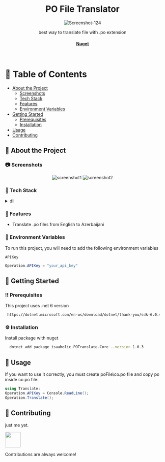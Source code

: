 <!--
Hey, thanks for using the awesome-readme-template template.  
If you have any enhancements, then fork this project and create a pull request 
or just open an issue with the label "enhancement".
Don't forget to give this project a star for additional support ;)
Maybe you can mention me or this repo in the acknowledgements too
-->
<div align="center">

  <h1>PO File Translator</h1>
  <img src="https://i.ibb.co/zXcd9Vp/Screenshot-124.png" alt="Screenshot-124" border="0">
  
  <p>
     best way to translate file with .po extension
  </p>
  
   
<h4>
    <a href="https://www.nuget.org/packages/isaaholic.POTranslate.Core/">Nuget</a>
  </h4>
</div>

<br />

<!-- Table of Contents -->
# :notebook_with_decorative_cover: Table of Contents

- [About the Project](#star2-about-the-project)
  * [Screenshots](#camera-screenshots)
  * [Tech Stack](#space_invader-tech-stack)
  * [Features](#dart-features)
  * [Environment Variables](#key-environment-variables)
- [Getting Started](#toolbox-getting-started)
  * [Prerequisites](#bangbang-prerequisites)
  * [Installation](#gear-installation)
- [Usage](#eyes-usage)
- [Contributing](#wave-contributing)

  

<!-- About the Project -->
## :star2: About the Project


<!-- Screenshots -->
### :camera: Screenshots

<div align="center"> 
  <img src="https://i.ibb.co/zXcd9Vp/Screenshot-124.png" alt="screenshot1" />
  <img src="https://i.ibb.co/yVVt2zt/Screenshot-125.png" alt="screenshot2" />
</div>


<!-- TechStack -->
### :space_invader: Tech Stack

<details>
  <summary>dll</summary>
  <ul>
    <li><a href="https://dotnet.microsoft.com/en-us/">C# (.net 6 version)</a></li>
  </ul>
</details>

<!-- Features -->
### :dart: Features

- Translate .po files from English to Azerbaijani


<!-- Env Variables -->
### :key: Environment Variables

To run this project, you will need to add the following environment variables

`APIKey` 

```csharp
Operation.APIKey = "your_api_key"
```

<!-- Getting Started -->
## 	:toolbox: Getting Started

<!-- Prerequisites -->
### :bangbang: Prerequisites

This project uses .net 6 version

```bash
 https://dotnet.microsoft.com/en-us/download/dotnet/thank-you/sdk-6.0.406-windows-x64-installer
```

<!-- Installation -->
### :gear: Installation

Install package with nuget

```bash
  dotnet add package isaaholic.POTranslate.Core --version 1.0.3
```


<!-- Usage -->
## :eyes: Usage

If you want to use it correctly, you must create poFile\co.po file and copy po inside co.po file.


```csharp
using Translate;
Operation.APIKey = Console.ReadLine();
Operation.Translate();
```


<!-- Contributing -->
## :wave: Contributing
just me yet.

<a href="https://github.com/isaaholic">
  <img width="50px" src="https://avatars.githubusercontent.com/u/55139635?v=4" />
</a>

Contributions are always welcome!
